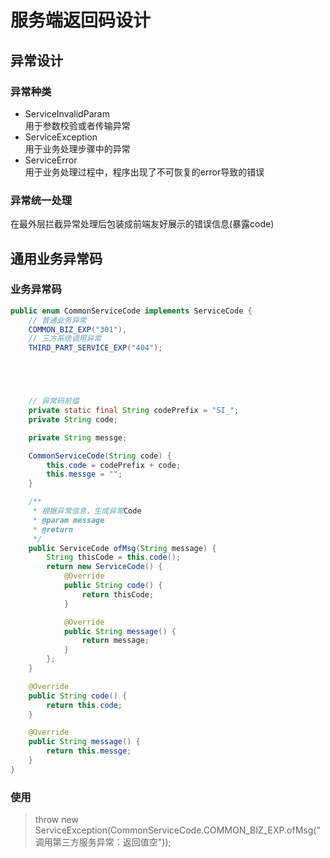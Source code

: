 # 服务端返回码设计

## 异常设计
### 异常种类
- ServiceInvalidParam  
用于参数校验或者传输异常
- ServiceException  
用于业务处理步骤中的异常
- ServiceError  
用于业务处理过程中，程序出现了不可恢复的error导致的错误

### 异常统一处理
在最外层拦截异常处理后包装成前端友好展示的错误信息(暴露code)
## 通用业务异常码
### 业务异常码
```java
public enum CommonServiceCode implements ServiceCode {
    // 普通业务异常
    COMMON_BIZ_EXP("301"),
    // 三方系统调用异常
    THIRD_PART_SERVICE_EXP("404");





    // 异常码前缀
    private static final String codePrefix = "SI_";
    private String code;

    private String messge;

    CommonServiceCode(String code) {
        this.code = codePrefix + code;
        this.messge = "";
    }

    /**
     * 根据异常信息，生成异常Code
     * @param message
     * @return
     */
    public ServiceCode ofMsg(String message) {
        String thisCode = this.code();
        return new ServiceCode() {
            @Override
            public String code() {
                return thisCode;
            }

            @Override
            public String message() {
                return message;
            }
        };
    }

    @Override
    public String code() {
        return this.code;
    }

    @Override
    public String message() {
        return this.messge;
    }
}
```
### 使用
> throw new ServiceException(CommonServiceCode.COMMON_BIZ_EXP.ofMsg("调用第三方服务异常：返回值空"));